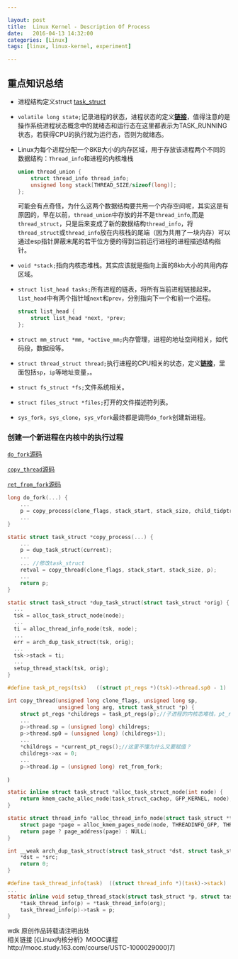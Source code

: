 ```yaml
---

layout: post
title:  Linux Kernel - Description Of Process
date:   2016-04-13 14:32:00
categories: [Linux]
tags: [linux, linux-kernel, experiment]

---
```


## 重点知识总结
- 进程结构定义struct [task_struct][1]
- `volatile long state;`记录进程的状态，进程状态的定义[**链接**][2]，值得注意的是操作系统进程状态概念中的就绪态和运行态在这里都表示为TASK_RUNNING状态，若获得CPU的执行就为运行态，否则为就绪态。
- Linux为每个进程分配一个8KB大小的内存区域，用于存放该进程两个不同的数据结构：`Thread_info`和进程的内核堆栈

    ``` C
    union thread_union {
    	struct thread_info thread_info;
    	unsigned long stack[THREAD_SIZE/sizeof(long)];
    };
    ```

    可能会有点奇怪，为什么这两个数据结构要共用一个内存空间呢，其实这是有原因的，早在以前，`thread_union`中存放的并不是`thread_info`,而是`thread_struct`，只是后来变成了新的数据结构`thread_info`，将`thread_struct`或`thread_info`放在内核栈的尾端（因为共用了一块内存）可以通过esp指针屏蔽末尾的若干位方便的得到当前运行进程的进程描述结构指针。

- `void *stack;`指向内核态堆栈。其实应该就是指向上面的8kb大小的共用内存区域。
- `struct list_head tasks;`所有进程的链表，将所有当前进程链接起来。`list_head`中有两个指针域`next`和`prev`，分别指向下一个和前一个进程。

    ``` C
    struct list_head {
        struct list_head *next, *prev;
    };
    ```

- `struct mm_struct *mm, *active_mm;`内存管理，进程的地址空间相关，如代码段，数据段等。
- `struct thread_struct thread;`执行进程的CPU相关的状态，定义[**链接**][3]，里面包括`sp`，`ip`等地址变量，。
- `struct fs_struct *fs;`文件系统相关。
- `struct files_struct *files;`打开的文件描述符列表。
- `sys_fork`，`sys_clone`，`sys_vfork`最终都是调用`do_fork`创建新进程。

### 创建一个新进程在内核中的执行过程
[`do_fork`源码][4]

[`copy_thread`源码][5]

[`ret_from_fork`源码][6]

``` C
long do_fork(...) {
    ...
    p = copy_process(clone_flags, stack_start, stack_size, child_tidptr, NULL, trace);
    ...
}

static struct task_struct *copy_process(...) {
    ...
    p = dup_task_struct(current);
    ...
    ... //修改task_struct
    retval = copy_thread(clone_flags, stack_start, stack_size, p);
    ...
    return p;
}

static struct task_struct *dup_task_struct(struct task_struct *orig) {
  ...
  tsk = alloc_task_struct_node(node);
  ...
  ti = alloc_thread_info_node(tsk, node);
  ...
  err = arch_dup_task_struct(tsk, orig);
  ...
  tsk->stack = ti;
  ...
  setup_thread_stack(tsk, orig);
}

#define task_pt_regs(tsk)	((struct pt_regs *)(tsk)->thread.sp0 - 1)

int copy_thread(unsigned long clone_flags, unsigned long sp,
                unsigned long arg, struct task_struct *p) {
    struct pt_regs *childregs = task_pt_regs(p);//子进程的内核态堆栈，pt_regs就是栈底内容的容器，这里是找到栈底内容的地址赋值给childregs。
    ...
    p->thread.sp = (unsigned long) childregs;
    p->thread.sp0 = (unsigned long) (childregs+1);
    ...
    *childregs = *current_pt_regs();//这里不懂为什么又要赋值？
    childregs->ax = 0;
    ...
    p->thread.ip = (unsigned long) ret_from_fork;

｝

static inline struct task_struct *alloc_task_struct_node(int node) {
    return kmem_cache_alloc_node(task_struct_cachep, GFP_KERNEL, node);
}

static struct thread_info *alloc_thread_info_node(struct task_struct *tsk, int node) {
    struct page *page = alloc_kmem_pages_node(node, THREADINFO_GFP, THREAD_SIZE_ORDER);
    return page ? page_address(page) : NULL;
}

int __weak arch_dup_task_struct(struct task_struct *dst, struct task_struct *src) {
    *dst = *src;
    return 0;
}

#define task_thread_info(task)	((struct thread_info *)(task)->stack)
...
static inline void setup_thread_stack(struct task_struct *p, struct task_struct *org) {
    *task_thread_info(p) = *task_thread_info(org);
    task_thread_info(p)->task = p;
}
```


wdk 原创作品转载请注明出处  
相关链接 [《Linux内核分析》MOOC课程http://mooc.study.163.com/course/USTC-1000029000]7]

[1]: http://codelab.shiyanlou.com/xref/linux-3.18.6/include/linux/sched.h#task_struct
[2]: http://codelab.shiyanlou.com/xref/linux-3.18.6/include/linux/sched.h#203
[3]: http://codelab.shiyanlou.com/xref/linux-3.18.6/arch/x86/include/asm/processor.h#thread_struct
[4]: http://codelab.shiyanlou.com/xref/linux-3.18.6/kernel/fork.c#do_fork
[5]: http://codelab.shiyanlou.com/xref/linux-3.18.6/arch/x86/kernel/process_32.c#copy_thread
[6]: http://codelab.shiyanlou.com/xref/linux-3.18.6/arch/x86/kernel/entry_32.S#290
[7]: http://mooc.study.163.com/course/USTC-1000029000
